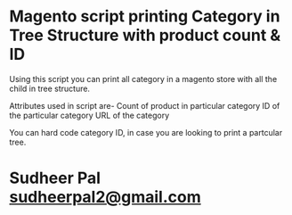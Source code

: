 # Magento script printing Category in Tree Structure with product count & ID

Using this script you can print all category in a magento store with all the child in tree structure.

Attributes used in script are-
Count of product in particular category
ID of the particular category
URL of the category

You can hard code category ID, in case you are looking to print a partcular tree.

# Sudheer Pal <sudheerpal2@gmail.com> 
